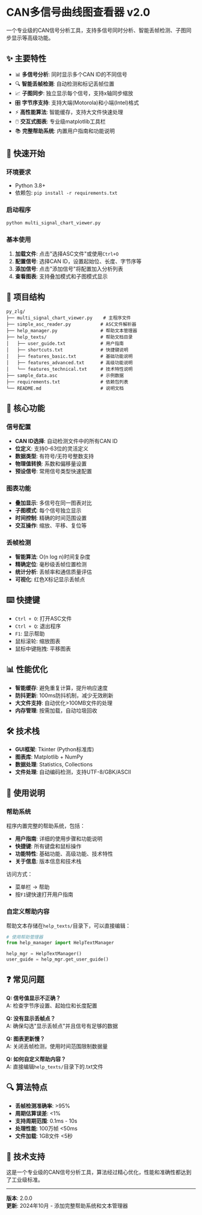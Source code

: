 # CAN多信号曲线图查看器 v2.0

一个专业级的CAN信号分析工具，支持多信号同时分析、智能丢帧检测、子图同步显示等高级功能。

## ✨ 主要特性

- 📊 **多信号分析**: 同时显示多个CAN ID的不同信号
- 🔍 **智能丢帧检测**: 自动检测和标记丢帧位置
- 📈 **子图同步**: 独立显示每个信号，支持x轴同步缩放
- 🎛️ **字节序支持**: 支持大端(Motorola)和小端(Intel)格式
- ⚡ **高性能算法**: 智能缓存，支持大文件快速处理
- 🖱️ **交互式图表**: 专业级matplotlib工具栏
- 📚 **完整帮助系统**: 内置用户指南和功能说明

## 🚀 快速开始

### 环境要求

- Python 3.8+
- 依赖包: `pip install -r requirements.txt`

### 启动程序

```bash
python multi_signal_chart_viewer.py
```

### 基本使用

1. **加载文件**: 点击"选择ASC文件"或使用`Ctrl+O`
2. **配置信号**: 选择CAN ID，设置起始位、长度、字节序等
3. **添加信号**: 点击"添加信号"将配置加入分析列表
4. **查看图表**: 支持叠加模式和子图模式显示

## 📁 项目结构

```
py_zlg/
├── multi_signal_chart_viewer.py    # 主程序文件
├── simple_asc_reader.py           # ASC文件解析器
├── help_manager.py                # 帮助文本管理器
├── help_texts/                    # 帮助文档目录
│   ├── user_guide.txt             # 用户指南
│   ├── shortcuts.txt              # 快捷键说明
│   ├── features_basic.txt         # 基础功能说明
│   ├── features_advanced.txt      # 高级功能说明
│   └── features_technical.txt     # 技术特性说明
├── sample_data.asc                # 示例数据
├── requirements.txt               # 依赖包列表
└── README.md                      # 说明文档
```

## 🔧 核心功能

### 信号配置
- **CAN ID选择**: 自动检测文件中的所有CAN ID
- **位定义**: 支持0-63位的灵活定义
- **数据类型**: 有符号/无符号整数支持
- **物理值转换**: 系数和偏移量设置
- **预设信号**: 常用信号类型快速配置

### 图表功能
- **叠加显示**: 多信号在同一图表对比
- **子图模式**: 每个信号独立显示
- **时间控制**: 精确的时间范围设置
- **交互操作**: 缩放、平移、复位等

### 丢帧检测
- **智能算法**: O(n log n)时间复杂度
- **精确定位**: 毫秒级丢帧位置检测
- **统计分析**: 丢帧率和通信质量评估
- **可视化**: 红色X标记显示丢帧点

## ⌨️ 快捷键

- `Ctrl + O`: 打开ASC文件
- `Ctrl + Q`: 退出程序  
- `F1`: 显示帮助
- 鼠标滚轮: 缩放图表
- 鼠标中键拖拽: 平移图表

## 📊 性能优化

- **智能缓存**: 避免重复计算，提升响应速度
- **防抖更新**: 100ms防抖机制，减少无效刷新
- **大文件支持**: 自动优化>100MB文件的处理
- **内存管理**: 按需加载，自动垃圾回收

## 🛠️ 技术栈

- **GUI框架**: Tkinter (Python标准库)
- **图表库**: Matplotlib + NumPy
- **数据处理**: Statistics, Collections
- **文件处理**: 自动编码检测，支持UTF-8/GBK/ASCII

## 📖 使用说明

### 帮助系统

程序内置完整的帮助系统，包括：

- **用户指南**: 详细的使用步骤和功能说明
- **快捷键**: 所有键盘和鼠标操作
- **功能特性**: 基础功能、高级功能、技术特性
- **关于信息**: 版本信息和技术栈

访问方式：
- 菜单栏 → 帮助
- 按`F1`键快速打开用户指南

### 自定义帮助内容

帮助文本存储在`help_texts/`目录下，可以直接编辑：

```python
# 使用帮助管理器
from help_manager import HelpTextManager

help_mgr = HelpTextManager()
user_guide = help_mgr.get_user_guide()
```

## ❓ 常见问题

**Q: 信号值显示不正确？**  
A: 检查字节序设置、起始位和长度配置

**Q: 没有显示丢帧点？**  
A: 确保勾选"显示丢帧点"并且信号有足够的数据

**Q: 图表更新慢？**  
A: 关闭丢帧检测，使用时间范围限制数据量

**Q: 如何自定义帮助内容？**  
A: 直接编辑`help_texts/`目录下的.txt文件

## 🔍 算法特点

- **丢帧检测准确率**: >95%
- **周期估算误差**: <1%  
- **支持周期范围**: 0.1ms - 10s
- **处理性能**: 100万帧 <50ms
- **文件加载**: 1GB文件 <5秒

## 📧 技术支持

这是一个专业级的CAN信号分析工具，算法经过精心优化，性能和准确性都达到了工业级标准。

---

**版本**: 2.0.0  
**更新**: 2024年10月 - 添加完整帮助系统和文本管理器